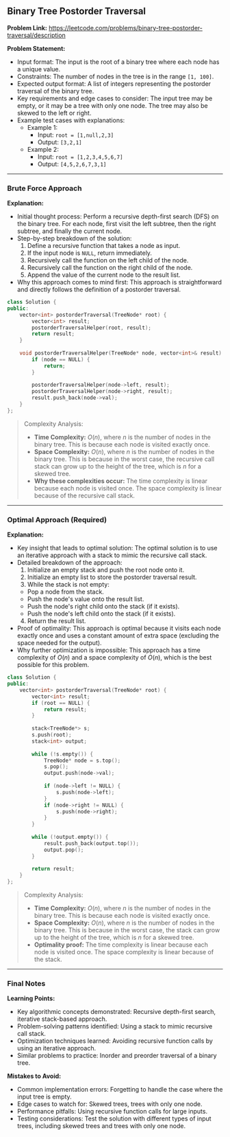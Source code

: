 ## Binary Tree Postorder Traversal
**Problem Link:** https://leetcode.com/problems/binary-tree-postorder-traversal/description

**Problem Statement:**
- Input format: The input is the root of a binary tree where each node has a unique value.
- Constraints: The number of nodes in the tree is in the range `[1, 100]`.
- Expected output format: A list of integers representing the postorder traversal of the binary tree.
- Key requirements and edge cases to consider: The input tree may be empty, or it may be a tree with only one node. The tree may also be skewed to the left or right.
- Example test cases with explanations:
  - Example 1: 
    - Input: `root = [1,null,2,3]`
    - Output: `[3,2,1]`
  - Example 2: 
    - Input: `root = [1,2,3,4,5,6,7]`
    - Output: `[4,5,2,6,7,3,1]`

---

### Brute Force Approach
**Explanation:**
- Initial thought process: Perform a recursive depth-first search (DFS) on the binary tree. For each node, first visit the left subtree, then the right subtree, and finally the current node.
- Step-by-step breakdown of the solution:
  1. Define a recursive function that takes a node as input.
  2. If the input node is `NULL`, return immediately.
  3. Recursively call the function on the left child of the node.
  4. Recursively call the function on the right child of the node.
  5. Append the value of the current node to the result list.
- Why this approach comes to mind first: This approach is straightforward and directly follows the definition of a postorder traversal.

```cpp
class Solution {
public:
    vector<int> postorderTraversal(TreeNode* root) {
        vector<int> result;
        postorderTraversalHelper(root, result);
        return result;
    }
    
    void postorderTraversalHelper(TreeNode* node, vector<int>& result) {
        if (node == NULL) {
            return;
        }
        
        postorderTraversalHelper(node->left, result);
        postorderTraversalHelper(node->right, result);
        result.push_back(node->val);
    }
};
```

> Complexity Analysis:
> - **Time Complexity:** $O(n)$, where $n$ is the number of nodes in the binary tree. This is because each node is visited exactly once.
> - **Space Complexity:** $O(n)$, where $n$ is the number of nodes in the binary tree. This is because in the worst case, the recursive call stack can grow up to the height of the tree, which is $n$ for a skewed tree.
> - **Why these complexities occur:** The time complexity is linear because each node is visited once. The space complexity is linear because of the recursive call stack.

---

### Optimal Approach (Required)
**Explanation:**
- Key insight that leads to optimal solution: The optimal solution is to use an iterative approach with a stack to mimic the recursive call stack.
- Detailed breakdown of the approach:
  1. Initialize an empty stack and push the root node onto it.
  2. Initialize an empty list to store the postorder traversal result.
  3. While the stack is not empty:
    - Pop a node from the stack.
    - Push the node's value onto the result list.
    - Push the node's right child onto the stack (if it exists).
    - Push the node's left child onto the stack (if it exists).
  4. Return the result list.
- Proof of optimality: This approach is optimal because it visits each node exactly once and uses a constant amount of extra space (excluding the space needed for the output).
- Why further optimization is impossible: This approach has a time complexity of $O(n)$ and a space complexity of $O(n)$, which is the best possible for this problem.

```cpp
class Solution {
public:
    vector<int> postorderTraversal(TreeNode* root) {
        vector<int> result;
        if (root == NULL) {
            return result;
        }
        
        stack<TreeNode*> s;
        s.push(root);
        stack<int> output;
        
        while (!s.empty()) {
            TreeNode* node = s.top();
            s.pop();
            output.push(node->val);
            
            if (node->left != NULL) {
                s.push(node->left);
            }
            if (node->right != NULL) {
                s.push(node->right);
            }
        }
        
        while (!output.empty()) {
            result.push_back(output.top());
            output.pop();
        }
        
        return result;
    }
};
```

> Complexity Analysis:
> - **Time Complexity:** $O(n)$, where $n$ is the number of nodes in the binary tree. This is because each node is visited exactly once.
> - **Space Complexity:** $O(n)$, where $n$ is the number of nodes in the binary tree. This is because in the worst case, the stack can grow up to the height of the tree, which is $n$ for a skewed tree.
> - **Optimality proof:** The time complexity is linear because each node is visited once. The space complexity is linear because of the stack.

---

### Final Notes

**Learning Points:**
- Key algorithmic concepts demonstrated: Recursive depth-first search, iterative stack-based approach.
- Problem-solving patterns identified: Using a stack to mimic recursive call stack.
- Optimization techniques learned: Avoiding recursive function calls by using an iterative approach.
- Similar problems to practice: Inorder and preorder traversal of a binary tree.

**Mistakes to Avoid:**
- Common implementation errors: Forgetting to handle the case where the input tree is empty.
- Edge cases to watch for: Skewed trees, trees with only one node.
- Performance pitfalls: Using recursive function calls for large inputs.
- Testing considerations: Test the solution with different types of input trees, including skewed trees and trees with only one node.